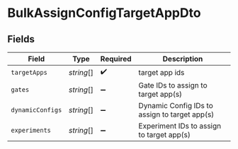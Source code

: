 # BulkAssignConfigTargetAppDto


## Fields

| Field                                         | Type                                          | Required                                      | Description                                   |
| --------------------------------------------- | --------------------------------------------- | --------------------------------------------- | --------------------------------------------- |
| `targetApps`                                  | *string*[]                                    | :heavy_check_mark:                            | target app ids                                |
| `gates`                                       | *string*[]                                    | :heavy_minus_sign:                            | Gate IDs to assign to target app(s)           |
| `dynamicConfigs`                              | *string*[]                                    | :heavy_minus_sign:                            | Dynamic Config IDs to assign to target app(s) |
| `experiments`                                 | *string*[]                                    | :heavy_minus_sign:                            | Experiment IDs to assign to target app(s)     |